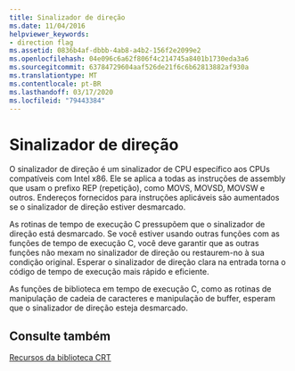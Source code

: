 ```yaml
---
title: Sinalizador de direção
ms.date: 11/04/2016
helpviewer_keywords:
- direction flag
ms.assetid: 0836b4af-dbbb-4ab8-a4b2-156f2e2099e2
ms.openlocfilehash: 04e096c6a62f806f4c214745a8401b1730eda3a6
ms.sourcegitcommit: 63784729604aaf526de21f6c6b62813882af930a
ms.translationtype: MT
ms.contentlocale: pt-BR
ms.lasthandoff: 03/17/2020
ms.locfileid: "79443384"
---
```

# <a name="direction-flag"></a>Sinalizador de direção

O sinalizador de direção é um sinalizador de CPU específico aos CPUs compatíveis com Intel x86. Ele se aplica a todas as instruções de assembly que usam o prefixo REP (repetição), como MOVS, MOVSD, MOVSW e outros. Endereços fornecidos para instruções aplicáveis são aumentados se o sinalizador de direção estiver desmarcado.

As rotinas de tempo de execução C pressupõem que o sinalizador de direção está desmarcado. Se você estiver usando outras funções com as funções de tempo de execução C, você deve garantir que as outras funções não mexam no sinalizador de direção ou restaurem-no à sua condição original. Esperar o sinalizador de direção clara na entrada torna o código de tempo de execução mais rápido e eficiente.

As funções de biblioteca em tempo de execução C, como as rotinas de manipulação de cadeia de caracteres e manipulação de buffer, esperam que o sinalizador de direção esteja desmarcado.

## <a name="see-also"></a>Consulte também

[Recursos da biblioteca CRT](../c-runtime-library/crt-library-features.md)
